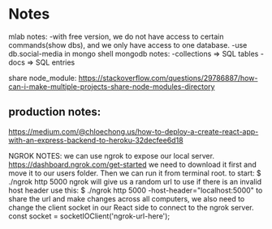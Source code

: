 # Notes
mlab notes:
  -with free version, we do not have access to certain commands(show dbs), and we only have access to one database.
  -use db.social-media in mongo shell
mongodb notes:
  -collections => SQL tables
  -docs => SQL entries

share node_module:
https://stackoverflow.com/questions/29786887/how-can-i-make-multiple-projects-share-node-modules-directory

production notes:
- 
https://medium.com/@chloechong.us/how-to-deploy-a-create-react-app-with-an-express-backend-to-heroku-32decfee6d18

NGROK NOTES:
we can use ngrok to expose our local server. https://dashboard.ngrok.com/get-started we need to download it first and move it to our users folder. Then we can run it from terminal root.
to start:
$ ./ngrok http 5000
ngrok will give us a random url to use
if there is an invalid host header use this:
$ ./ngrok http 5000 -host-header="localhost:5000"
to share the url and make changes across all computers, we also need to change the client socket in our React side to connect to the ngrok server.
const socket = socketIOClient('ngrok-url-here');
